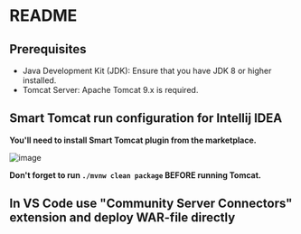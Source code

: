 # README

## Prerequisites

- Java Development Kit (JDK): Ensure that you have JDK 8 or higher installed.
- Tomcat Server: Apache Tomcat 9.x is required.

## Smart Tomcat run configuration for Intellij IDEA

**You'll need to install Smart Tomcat plugin from the marketplace.**

![image](https://github.com/user-attachments/assets/89d059e4-1eed-498a-ac94-e0957dc18311)

**Don't forget to run `./mvnw clean package` BEFORE running Tomcat.**

## In VS Code use "Community Server Connectors" extension and deploy WAR-file directly
